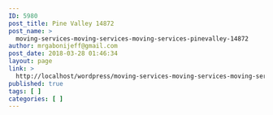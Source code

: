 ```yaml
---
ID: 5980
post_title: Pine Valley 14872
post_name: >
  moving-services-moving-services-moving-services-pinevalley-14872
author: mrgabonijeff@gmail.com
post_date: 2018-03-28 01:46:34
layout: page
link: >
  http://localhost/wordpress/moving-services-moving-services-moving-services-pinevalley-14872/
published: true
tags: [ ]
categories: [ ]
---
```

